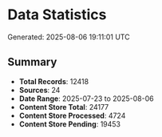 # Data Statistics

Generated: 2025-08-06 19:11:01 UTC

## Summary

- **Total Records**: 12418
- **Sources**: 24
- **Date Range**: 2025-07-23 to 2025-08-06
- **Content Store Total**: 24177
- **Content Store Processed**: 4724
- **Content Store Pending**: 19453

